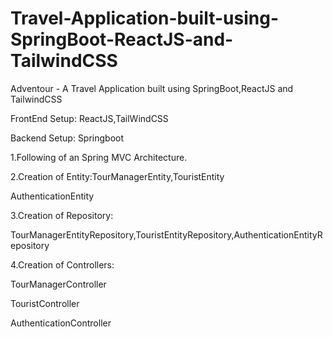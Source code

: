 # Travel-Application-built-using-SpringBoot-ReactJS-and-TailwindCSS
Adventour - A Travel Application built using SpringBoot,ReactJS and TailwindCSS

FrontEnd Setup: ReactJS,TailWindCSS

Backend Setup: Springboot 

1.Following of an Spring MVC Architecture.

2.Creation of Entity:TourManagerEntity,TouristEntity

AuthenticationEntity

3.Creation of Repository:

TourManagerEntityRepository,TouristEntityRepository,AuthenticationEntityRepository

4.Creation of Controllers:

TourManagerController

TouristController

AuthenticationController
